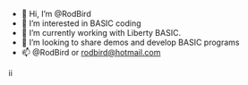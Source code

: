 - 👋 Hi, I’m @RodBird
- 👀 I’m interested in BASIC coding
- 🌱 I’m currently working with Liberty BASIC.
- 💞️ I’m looking to share demos and develop BASIC programs
- 📫 @RodBird or rodbird@hotmail.com

<!---
RodBird/RodBird is a ✨ special ✨ repository because its `README.md` (this file) appears on your GitHub profile.
You can click the Preview link to take a look at your changes.
--->
ii
